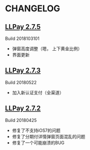 CHANGELOG
===

## [LLPay 2.7.5](https://gitee.com/LLPayiOS/LLPay/tree/2.7.5/) 

Build 2018103101
- 弹窗高度调整（嗯， 上下黄金比例）
- 界面更新


## [LLPay 2.7.3](https://github.com/LLPayiOSDev/LLPay/releases/tag/2.7.3) 
Build 20180522

- 加入新认证支付（全渠道）

## [LLPay 2.7.2](https://github.com/LLPayiOSDev/LLPay/releases/tag/2.7.2) 
Build 20180425

- 修复了不支持iOS7的问题
- 修复了分期付详情弹窗页面混乱的问题
- 修复了一个可能崩溃的BUG

